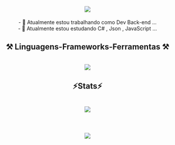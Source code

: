 
<h1 align="center">
<img src="https://readme-typing-svg.herokuapp.com/?font=sans-serif&size=35&center=true&vCenter=true&width=500&height=70&duration=5000&lines=olá!+👋;+me+chamo+Robson+Lucas!;" />
</h1>

<div  align="center" >
  - 🔭 Atualmente estou trabalhando como Dev Back-end ...
  <br>
- 🌱 Atualmente estou estudando C# , Json , JavaScript ...
</div>

<h2 align="center" >⚒️ Linguagens-Frameworks-Ferramentas ⚒️</h2>
<br>
<div align="center" >
  <img src="https://skillicons.dev/icons?i=dotnet,js,html,cs,visualstudio,github,arduino,git,bootstrap" />
</div>

<h2 align="center" >⚡Stats⚡</h2>
<br>
<div align="center" >
  <picture>
  <source
    srcset="https://github-readme-stats.vercel.app/api?username=Robsonlmds&show_icons=true&theme=dark"
    media="(prefers-color-scheme: dark)"
  />
  <source
    srcset="https://github-readme-stats.vercel.app/api?username=Robsonlmds&show_icons=true"
    media="(prefers-color-scheme: light), (prefers-color-scheme: no-preference)"
  />
  <img src="https://github-readme-stats.vercel.app/api?username=Robsonlmds&show_icons=true" />
</picture>
</div>
<br>
<h1 align="center">
<img src="https://readme-typing-svg.herokuapp.com/?font=sans-serif&size=35&center=true&vCenter=true&width=500&height=70&duration=4000&lines=obrigado+pela+atenção!;" />
</h1>






